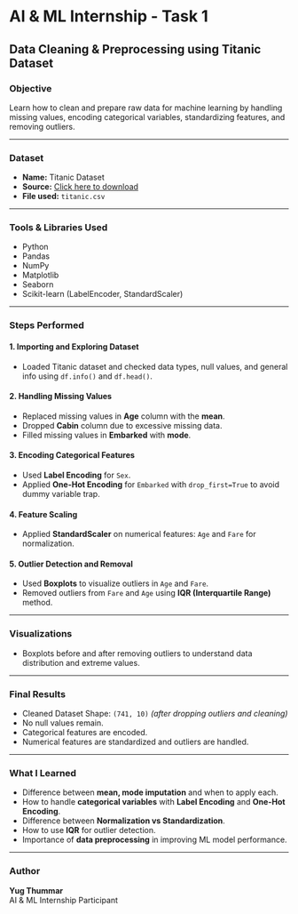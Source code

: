 # AI & ML Internship - Task 1
## Data Cleaning & Preprocessing using Titanic Dataset

### Objective
Learn how to clean and prepare raw data for machine learning by handling missing values, encoding categorical variables, standardizing features, and removing outliers.

---

### Dataset
- **Name:** Titanic Dataset
- **Source:** [Click here to download](https://www.kaggle.com/datasets/brendan45774/titanic)
- **File used:** `titanic.csv`

---

###  Tools & Libraries Used
- Python
- Pandas
- NumPy
- Matplotlib
- Seaborn
- Scikit-learn (LabelEncoder, StandardScaler)

---

###  Steps Performed

#### 1. Importing and Exploring Dataset
- Loaded Titanic dataset and checked data types, null values, and general info using `df.info()` and `df.head()`.

#### 2. Handling Missing Values
- Replaced missing values in **Age** column with the **mean**.
- Dropped **Cabin** column due to excessive missing data.
- Filled missing values in **Embarked** with **mode**.

#### 3. Encoding Categorical Features
- Used **Label Encoding** for `Sex`.
- Applied **One-Hot Encoding** for `Embarked` with `drop_first=True` to avoid dummy variable trap.

#### 4. Feature Scaling
- Applied **StandardScaler** on numerical features: `Age` and `Fare` for normalization.

#### 5. Outlier Detection and Removal
- Used **Boxplots** to visualize outliers in `Age` and `Fare`.
- Removed outliers from `Fare` and `Age` using **IQR (Interquartile Range)** method.

---

###  Visualizations
- Boxplots before and after removing outliers to understand data distribution and extreme values.

---

###  Final Results
- Cleaned Dataset Shape: `(741, 10)` *(after dropping outliers and cleaning)*
- No null values remain.
- Categorical features are encoded.
- Numerical features are standardized and outliers are handled.

---

###  What I Learned
- Difference between **mean, mode imputation** and when to apply each.
- How to handle **categorical variables** with **Label Encoding** and **One-Hot Encoding**.
- Difference between **Normalization vs Standardization**.
- How to use **IQR** for outlier detection.
- Importance of **data preprocessing** in improving ML model performance.

---

### Author
**Yug Thummar**  
AI & ML Internship Participant  

